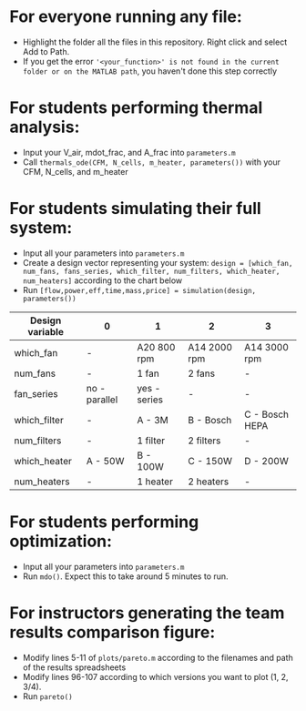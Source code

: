 # For everyone running any file:
- Highlight the folder all the files in this repository. Right click and select Add to Path. 
- If you get the error `'<your_function>' is not found in the current folder or on the MATLAB path`, you haven't done this step correctly

# For students performing thermal analysis:
- Input your V_air, mdot_frac, and A_frac into `parameters.m`
- Call `thermals_ode(CFM, N_cells, m_heater, parameters())` with your CFM, N_cells, and m_heater

# For students simulating their full system:
- Input all your parameters into `parameters.m`
- Create a design vector representing your system: `design = [which_fan, num_fans,
        fans_series, which_filter, num_filters, which_heater, num_heaters]` according to the chart below
- Run `[flow,power,eff,time,mass,price] = simulation(design, parameters())`

| Design variable    | 0 | 1 | 2 | 3 |
| ----------- | --- | --- | --- | --- |
| which_fan   | - | A20 800 rpm | A14 2000 rpm | A14 3000 rpm |
| num_fans    | - | 1 fan | 2 fans | - |
| fan_series  |  no - parallel  | yes - series| - | - |
| which_filter | - | A - 3M | B - Bosch | C - Bosch HEPA |
| num_filters | - | 1 filter | 2 filters | - |
| which_heater | A - 50W | B - 100W | C - 150W | D - 200W |
| num_heaters| - | 1 heater | 2 heaters | - | 

# For students performing optimization:
- Input all your parameters into `parameters.m`
- Run `mdo()`. Expect this to take around 5 minutes to run.

# For instructors generating the team results comparison figure:
- Modify lines 5-11 of `plots/pareto.m` according to the filenames and path of the results spreadsheets
- Modify lines 96-107 according to which versions you want to plot (1, 2, 3/4).
- Run `pareto()`
